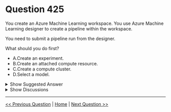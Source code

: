 # Question 425

You create an Azure Machine Learning workspace. You use Azure Machine Learning designer to create a pipeline within the workspace.

You need to submit a pipeline run from the designer.

What should you do first?

- A.Create an experiment.
- B.Create an attached compute resource.
- C.Create a compute cluster.
- D.Select a model.

<details>
  <summary>Show Suggested Answer</summary>

<strong>A</strong><br>

</details>

<details>
  <summary>Show Discussions</summary>

<blockquote><p><strong>445f1bd</strong> <code>(Mon 28 Jul 2025 01:54)</code> - <em>Upvotes: 1</em></p><p>it is A.

https://learn.microsoft.com/en-us/azure/machine-learning/how-to-create-component-pipelines-ui?view=azureml-api-2#submit-pipeline

Check the image &quot;Submit pipeline&quot;

First we need to select experiment then we can select runtime.

People that says it is C your information is outdated ...answer should be C. Create a compute cluster.
&quot;To run a pipeline, you first have to set default compute target to run the pipeline on.&quot;
https://learn.microsoft.com/en-us/azure/machine-learning/samples-designer..... this is V1 and V2 is the updated information, so A is correct</p></blockquote>

<blockquote><p><strong>kay1101</strong> <code>(Tue 26 Nov 2024 03:54)</code> - <em>Upvotes: 4</em></p><p>I think answer is A.
reference:https://learn.microsoft.com/en-us/azure/machine-learning/how-to-create-component-pipelines-ui?view=azureml-api-2#submit-pipeline</p></blockquote>
<blockquote><p><strong>sl_mslconsulting</strong> <code>(Sat 30 Nov 2024 22:34)</code> - <em>Upvotes: 2</em></p><p>agreed. You won&#x27;t be able to get to the next step without selecting existing or Create new experiment.</p></blockquote>
<blockquote><p><strong>haby</strong> <code>(Sat 22 Jun 2024 16:50)</code> - <em>Upvotes: 1</em></p><p>After click &quot;Designer&quot;, you must set &quot;Default compute target&quot; or there will be a red warning showing on the panel. After fixing this, you will be able to access Designer Experiment. So I will take C.</p></blockquote>
<blockquote><p><strong>robdale</strong> <code>(Thu 02 May 2024 18:12)</code> - <em>Upvotes: 1</em></p><p>ChatGPT sounds reasonable:  To submit a pipeline run from Azure Machine Learning designer, you should first:

C. Create a compute cluster.

In Azure Machine Learning, you need a compute cluster to run the pipeline. Compute clusters provide the necessary compute resources for training and running machine learning models as part of your pipeline. Once you have a compute cluster set up, you can then create an experiment within the workspace (Option A) and design your pipeline using the Azure Machine Learning designer. After the pipeline is designed, you can submit a pipeline run using the compute cluster you&#x27;ve created.

Options B and D are not the first steps for submitting a pipeline run; they come into play after you&#x27;ve created the compute cluster and designed the pipeline.</p></blockquote>

<blockquote><p><strong>Fercho5813</strong> <code>(Sun 28 Apr 2024 02:17)</code> - <em>Upvotes: 1</em></p><p>Answer is A</p></blockquote>
<blockquote><p><strong>MarinaMijailovic</strong> <code>(Thu 29 Feb 2024 14:29)</code> - <em>Upvotes: 1</em></p><p>Could it aslo be B?</p></blockquote>
<blockquote><p><strong>Pyguy</strong> <code>(Wed 01 Nov 2023 12:59)</code> - <em>Upvotes: 3</em></p><p>of course it is C - compute cluster</p></blockquote>
<blockquote><p><strong>19c1ee5</strong> <code>(Fri 20 Oct 2023 15:21)</code> - <em>Upvotes: 1</em></p><p>Answer should be A</p></blockquote>
<blockquote><p><strong>avotofu</strong> <code>(Fri 20 Oct 2023 07:37)</code> - <em>Upvotes: 2</em></p><p>answer should be C. Create a compute cluster.
&quot;To run a pipeline, you first have to set default compute target to run the pipeline on.&quot;
https://learn.microsoft.com/en-us/azure/machine-learning/samples-designer

Compute cluster is the compute target supported by Designer.</p></blockquote>

</details>

---

[<< Previous Question](question_424.md) | [Home](../index.md) | [Next Question >>](question_426.md)
